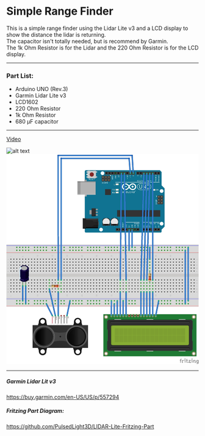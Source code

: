 # Simple Range Finder

This is a simple range finder using the Lidar Lite v3 and a LCD display to show the distance the lidar is returning.  
The capacitor isn't totally needed, but is recommend by Garmin.  
The 1k Ohm Resistor is for the Lidar and the 220 Ohm Resistor is for the LCD display.  

---
### Part List:

- Arduino UNO (Rev.3)
- Garmin Lidar Lite v3
- LCD1602
- 220 Ohm Resistor
- 1k Ohm Resistor
- 680 μF capacitor


---
[Video](https://youtu.be/Um8i5tzrJPA)

![alt text](Physical_Image.jpg "Physical Image")
![alt text](Fritzing_diagram_export.jpg "Schematic")

---
##### Garmin Lidar Lit v3
https://buy.garmin.com/en-US/US/p/557294

##### Fritzing Part Diagram:
https://github.com/PulsedLight3D/LIDAR-Lite-Fritzing-Part

